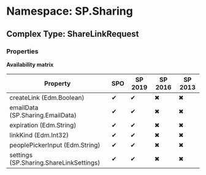 # Namespace: SP.Sharing

## Complex Type: ShareLinkRequest

### Properties

**Availability matrix**

Property | SPO | SP 2019 | SP 2016 | SP 2013
----------|-----|---------|---------|--------
createLink (Edm.Boolean) | ✔ | ✔ | ✖ | ✖
emailData (SP.Sharing.EmailData) | ✔ | ✔ | ✖ | ✖
expiration (Edm.String) | ✔ | ✔ | ✖ | ✖
linkKind (Edm.Int32) | ✔ | ✔ | ✖ | ✖
peoplePickerInput (Edm.String) | ✔ | ✔ | ✖ | ✖
settings (SP.Sharing.ShareLinkSettings) | ✔ | ✔ | ✖ | ✖
